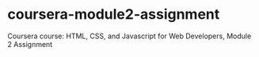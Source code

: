 # coursera-module2-assignment
Coursera course: HTML, CSS, and Javascript for Web Developers, Module 2 Assignment
